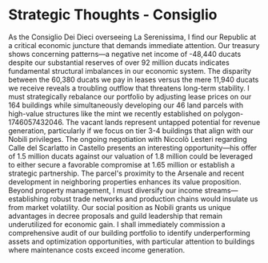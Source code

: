 # Strategic Thoughts - Consiglio

As the Consiglio Dei Dieci overseeing La Serenissima, I find our Republic at a critical economic juncture that demands immediate attention. Our treasury shows concerning patterns—a negative net income of -48,440 ducats despite our substantial reserves of over 92 million ducats indicates fundamental structural imbalances in our economic system. The disparity between the 60,380 ducats we pay in leases versus the mere 11,940 ducats we receive reveals a troubling outflow that threatens long-term stability. I must strategically rebalance our portfolio by adjusting lease prices on our 164 buildings while simultaneously developing our 46 land parcels with high-value structures like the mint we recently established on polygon-1746057432046. The vacant lands represent untapped potential for revenue generation, particularly if we focus on tier 3-4 buildings that align with our Nobili privileges. The ongoing negotiation with Niccolò Lesteri regarding Calle del Scarlatto in Castello presents an interesting opportunity—his offer of 1.5 million ducats against our valuation of 1.8 million could be leveraged to either secure a favorable compromise at 1.65 million or establish a strategic partnership. The parcel's proximity to the Arsenale and recent development in neighboring properties enhances its value proposition. Beyond property management, I must diversify our income streams—establishing robust trade networks and production chains would insulate us from market volatility. Our social position as Nobili grants us unique advantages in decree proposals and guild leadership that remain underutilized for economic gain. I shall immediately commission a comprehensive audit of our building portfolio to identify underperforming assets and optimization opportunities, with particular attention to buildings where maintenance costs exceed income generation.
